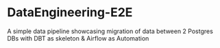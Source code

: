 # DataEngineering-E2E
A simple data pipeline showcasing migration of data between 2 Postgres DBs with DBT as skeleton &amp; Airflow as Automation
